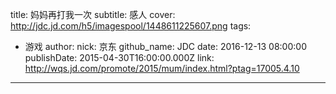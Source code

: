 title: 妈妈再打我一次
subtitle: 感人
cover: http://jdc.jd.com/h5/imagespool/1448611225607.png
tags:
  - 游戏
author:
  nick: 京东
  github_name: JDC
date: 2016-12-13 08:00:00
publishDate: 2015-04-30T16:00:00.000Z
link: http://wqs.jd.com/promote/2015/mum/index.html?ptag=17005.4.10

---